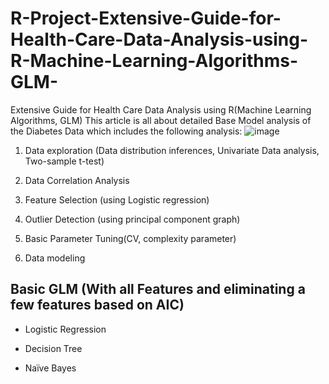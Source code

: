 # R-Project-Extensive-Guide-for-Health-Care-Data-Analysis-using-R-Machine-Learning-Algorithms-GLM-
Extensive Guide for Health Care Data Analysis using R(Machine Learning Algorithms, GLM)
This article is all about detailed Base Model analysis of the Diabetes Data which includes the following analysis:
![image](https://github.com/LangatErick/R-Project-Extensive-Guide-for-Health-Care-Data-Analysis-using-R-Machine-Learning-Algorithms-GLM-/assets/124883947/f700cf91-548d-40c0-9101-38e2493f5b1d)

1. Data exploration (Data distribution inferences, Univariate Data analysis, Two-sample t-test)
2. Data Correlation Analysis
3. Feature Selection (using Logistic regression)

4. Outlier Detection (using principal component graph)

5. Basic Parameter Tuning(CV, complexity parameter)

6. Data modeling

## Basic GLM (With all Features and eliminating a few features based on AIC)

- Logistic Regression

- Decision Tree

- Naïve Bayes

